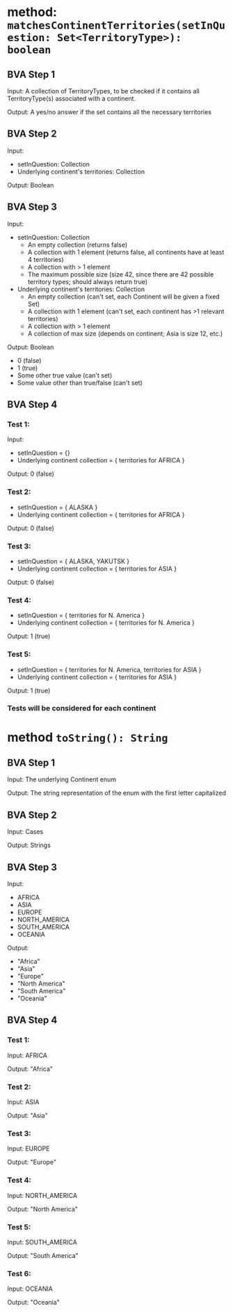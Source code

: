 # method: `matchesContinentTerritories(setInQuestion: Set<TerritoryType>): boolean`

## BVA Step 1
Input: A collection of TerritoryTypes, to be checked if it contains all TerritoryType(s) associated with a continent.

Output: A yes/no answer if the set contains all the necessary territories

## BVA Step 2
Input:
- setInQuestion: Collection
- Underlying continent's territories: Collection

Output: Boolean

## BVA Step 3
Input: 
- setInQuestion: Collection
  - An empty collection (returns false)
  - A collection with 1 element (returns false, all continents have at least 4 territories)
  - A collection with \> 1 element 
  - The maximum possible size (size 42, since there are 42 possible territory types; should always return true)
- Underlying continent's territories: Collection
  - An empty collection (can't set, each Continent will be given a fixed Set)
  - A collection with 1 element (can't set, each continent has \>1 relevant territories)
  - A collection with \> 1 element
  - A collection of max size (depends on continent; Asia is size 12, etc.)

Output: Boolean
- 0 (false)
- 1 (true)
- Some other true value (can't set)
- Some value other than true/false (can't set)

## BVA Step 4
### Test 1:
Input:
- setInQuestion = {}
- Underlying continent collection = { territories for AFRICA }

Output: 0 (false)
### Test 2:
- setInQuestion = { ALASKA }
- Underlying continent collection = { territories for AFRICA }

Output: 0 (false)
### Test 3:
- setInQuestion = { ALASKA, YAKUTSK }
- Underlying continent collection = { territories for ASIA }

Output: 0 (false)
### Test 4:
- setInQuestion = { territories for N. America }
- Underlying continent collection = { territories for N. America }

Output: 1 (true)
### Test 5:
- setInQuestion = { territories for N. America, territories for ASIA }
- Underlying continent collection = { territories for ASIA }

Output: 1 (true)

### Tests will be considered for each continent

# method `toString(): String`

## BVA Step 1
Input: The underlying Continent enum

Output: The string representation of the enum with the first letter capitalized

## BVA Step 2
Input: Cases

Output: Strings

## BVA Step 3
Input:
- AFRICA
- ASIA
- EUROPE
- NORTH_AMERICA
- SOUTH_AMERICA
- OCEANIA

Output:
- "Africa"
- "Asia"
- "Europe"
- "North America"
- "South America"
- "Oceania"

## BVA Step 4
### Test 1:
Input: AFRICA

Output: "Africa"
### Test 2:
Input: ASIA

Output: "Asia"
### Test 3:
Input: EUROPE

Output: "Europe"
### Test 4:
Input: NORTH_AMERICA

Output: "North America"
### Test 5:
Input: SOUTH_AMERICA

Output: "South America"
### Test 6:
Input: OCEANIA

Output: "Oceania"